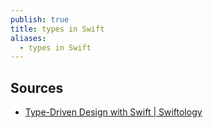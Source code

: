```yaml
---
publish: true
title: types in Swift
aliases:
  - types in Swift
---
```

## Sources
- [Type-Driven Design with Swift | Swiftology](https://swiftology.io/collections/type-driven-design/) 